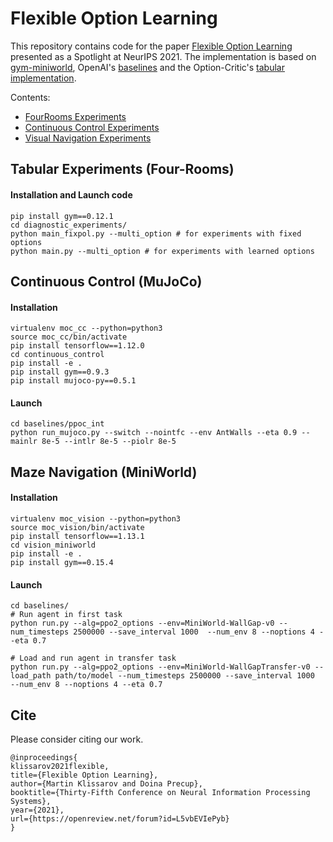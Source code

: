 # Flexible Option Learning

This repository contains code for the paper [Flexible Option Learning](https://arxiv.org/abs/2112.03097) presented as a Spotlight at NeurIPS 2021. The implementation is based on [gym-miniworld](https://github.com/maximecb/gym-miniworld), OpenAI's  [baselines](https://github.com/openai/baselines) and the Option-Critic's [tabular implementation](https://github.com/jeanharb/option_critic/tree/master/fourrooms).


Contents:
- [FourRooms Experiments](#four-rooms)
- [Continuous Control Experiments](#control-experiments-tmaze--halfcheetah)
- [Visual Navigation Experiments](#visual-navigation-experiments-miniworld)





## Tabular Experiments (Four-Rooms)

#### Installation and Launch code

```
pip install gym==0.12.1
cd diagnostic_experiments/
python main_fixpol.py --multi_option # for experiments with fixed options
python main.py --multi_option # for experiments with learned options
```


## Continuous Control (MuJoCo)

#### Installation

```
virtualenv moc_cc --python=python3
source moc_cc/bin/activate
pip install tensorflow==1.12.0 
cd continuous_control
pip install -e . 
pip install gym==0.9.3
pip install mujoco-py==0.5.1
```
#### Launch

```
cd baselines/ppoc_int
python run_mujoco.py --switch --nointfc --env AntWalls --eta 0.9 --mainlr 8e-5 --intlr 8e-5 --piolr 8e-5
```


## Maze Navigation (MiniWorld)

#### Installation

```
virtualenv moc_vision --python=python3
source moc_vision/bin/activate
pip install tensorflow==1.13.1
cd vision_miniworld
pip install -e .
pip install gym==0.15.4
```

#### Launch

```
cd baselines/
# Run agent in first task
python run.py --alg=ppo2_options --env=MiniWorld-WallGap-v0 --num_timesteps 2500000 --save_interval 1000  --num_env 8 --noptions 4 --eta 0.7

# Load and run agent in transfer task
python run.py --alg=ppo2_options --env=MiniWorld-WallGapTransfer-v0 --load_path path/to/model --num_timesteps 2500000 --save_interval 1000  --num_env 8 --noptions 4 --eta 0.7
```


## Cite

Please consider citing our work.


```
@inproceedings{
klissarov2021flexible,
title={Flexible Option Learning},
author={Martin Klissarov and Doina Precup},
booktitle={Thirty-Fifth Conference on Neural Information Processing Systems},
year={2021},
url={https://openreview.net/forum?id=L5vbEVIePyb}
}
```

